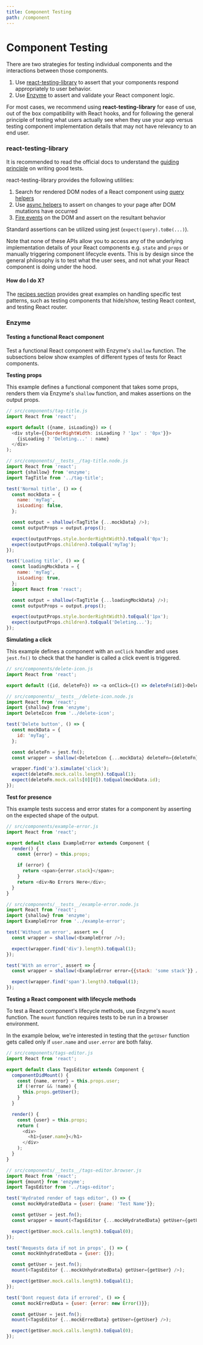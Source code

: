 ```yaml
---
title: Component Testing
path: /component
---
```


# Component Testing

There are two strategies for testing individual components and the interactions between those components.

1. Use [react-testing-library](https://github.com/testing-library/react-testing-library) to assert that your components respond appropriately to user behavior.
2. Use [Enzyme](https://github.com/airbnb/enzyme/blob/master/README.md) to assert and validate your React component logic.

For most cases, we recommend using **react-testing-library** for ease of use, out of the box compatibility with React hooks, and for following the general principle of testing what users actually see when they use your app versus testing component implementation details that may not have relevancy to an end user.

### react-testing-library

It is recommended to read the official docs to understand the [guiding principle](https://testing-library.com/docs/guiding-principles) on writing good tests.

react-testing-library provides the following utilities:

1. Search for rendered DOM nodes of a React component using [query helpers](https://testing-library.com/docs/dom-testing-library/api-queries)
2. Use [async helpers](https://testing-library.com/docs/dom-testing-library/api-async) to assert on changes to your page after DOM mutations have occurred
3. [Fire events](https://testing-library.com/docs/dom-testing-library/api-events) on the DOM and assert on the resultant behavior

Standard assertions can be utilized using jest (`expect(query).toBe(...)`).

Note that none of these APIs allow you to access any of the underlying implementation details of your React components e.g. `state` and `props` or manually triggering component lifecycle events. This is by design since the general philosophy is to test what the user sees, and not what your React component is doing under the hood.

#### How do I do X?

The [recipes section](https://testing-library.com/docs/recipes) provides great examples on handling specific test patterns, such as testing components that hide/show, testing React context, and testing React router.

### Enzyme

#### Testing a functional React component

Test a functional React component with Enzyme's `shallow` function. The subsections below show examples of different types of tests for React components.

**Testing props**

This example defines a functional component that takes some props, renders them via Enzyme's `shallow` function, and makes assertions on the output props.

```js
// src/components/tag-title.js
import React from 'react';

export default ({name, isLoading}) => (
  <div style={{borderRightWidth: isLoading ? '1px' : '0px'}}>
    {isLoading ? 'Deleting...' : name}
  </div>
);

// src/components/__tests__/tag-title.node.js
import React from 'react';
import {shallow} from 'enzyme';
import TagTitle from '../tag-title';

test('Normal title', () => {
  const mockData = {
    name: 'myTag',
    isLoading: false,
  };

  const output = shallow(<TagTitle {...mockData} />);
  const outputProps = output.props();

  expect(outputProps.style.borderRightWidth).toEqual('0px');
  expect(outputProps.children).toEqual('myTag');
});

test('Loading title', () => {
  const loadingMockData = {
    name: 'myTag',
    isLoading: true,
  };
  import React from 'react';

  const output = shallow(<TagTitle {...loadingMockData} />);
  const outputProps = output.props();

  expect(outputProps.style.borderRightWidth).toEqual('1px');
  expect(outputProps.children).toEqual('Deleting...');
});
```

**Simulating a click**

This example defines a component with an `onClick` handler and uses `jest.fn()` to check that the handler is called a click event is triggered.

```js
// src/components/delete-icon.js
import React from 'react';

export default ({id, deleteFn}) => <a onClick={() => deleteFn(id)}>Delete</a>;

// src/components/__tests__/delete-icon.node.js
import React from 'react';
import {shallow} from 'enzyme';
import DeleteIcon from '../delete-icon';

test('Delete button', () => {
  const mockData = {
    id: 'myTag',
  };

  const deleteFn = jest.fn();
  const wrapper = shallow(<DeleteIcon {...mockData} deleteFn={deleteFn} />);

  wrapper.find('a').simulate('click');
  expect(deleteFn.mock.calls.length).toEqual(1);
  expect(deleteFn.mock.calls[0][0]).toEqual(mockData.id);
});
```

**Test for presence**

This example tests success and error states for a component by asserting on the expected shape of the output.

```js
// src/components/example-error.js
import React from 'react';

export default class ExampleError extends Component {
  render() {
    const {error} = this.props;

    if (error) {
      return <span>{error.stack}</span>;
    }
    return <div>No Errors Here</div>;
  }
}

// src/components/__tests__/example-error.node.js
import React from 'react';
import {shallow} from 'enzyme';
import ExampleError from '../example-error';

test('Without an error', assert => {
  const wrapper = shallow(<ExampleError />);

  expect(wrapper.find('div').length).toEqual(1);
});

test('With an error', assert => {
  const wrapper = shallow(<ExampleError error={{stack: 'some stack'}} />);

  expect(wrapper.find('span').length).toEqual(1);
});
```

**Testing a React component with lifecycle methods**

To test a React component's lifecycle methods, use Enzyme's `mount` function. The `mount` function requires tests to be run in a browser environment.

In the example below, we're interested in testing that the `getUser` function gets called only if `user.name` and `user.error` are both falsy.

```js
// src/components/tags-editor.js
import React from 'react';

export default class TagsEditor extends Component {
  componentDidMount() {
    const {name, error} = this.props.user;
    if (!error && !name) {
      this.props.getUser();
    }
  }

  render() {
    const {user} = this.props;
    return (
      <div>
        <h1>{user.name}</h1>
      </div>
    );
  }
}

// src/components/__tests__/tags-editor.browser.js
import React from 'react';
import {mount} from 'enzyme';
import TagsEditor from '../tags-editor';

test('Hydrated render of tags editor', () => {
  const mockHydratedData = {user: {name: 'Test Name'}};

  const getUser = jest.fn();
  const wrapper = mount(<TagsEditor {...mockHydratedData} getUser={getUser} />);

  expect(getUser.mock.calls.length).toEqual(0);
});

test('Requests data if not in props', () => {
  const mockUnhydratedData = {user: {}};

  const getUser = jest.fn();
  mount(<TagsEditor {...mockUnhydratedData} getUser={getUser} />);

  expect(getUser.mock.calls.length).toEqual(1);
});

test('Dont request data if errored', () => {
  const mockErredData = {user: {error: new Error()}};

  const getUser = jest.fn();
  mount(<TagsEditor {...mockErredData} getUser={getUser} />);

  expect(getUser.mock.calls.length).toEqual(0);
});
```
